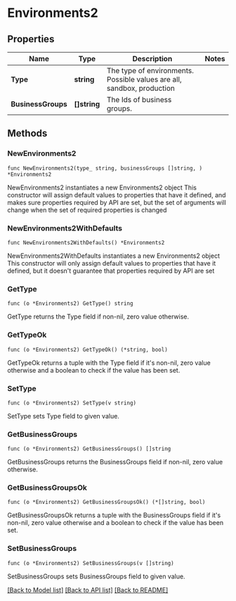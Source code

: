 # Environments2

## Properties

Name | Type | Description | Notes
------------ | ------------- | ------------- | -------------
**Type** | **string** | The type of environments. Possible values are all, sandbox, production | 
**BusinessGroups** | **[]string** | The Ids of business groups. | 

## Methods

### NewEnvironments2

`func NewEnvironments2(type_ string, businessGroups []string, ) *Environments2`

NewEnvironments2 instantiates a new Environments2 object
This constructor will assign default values to properties that have it defined,
and makes sure properties required by API are set, but the set of arguments
will change when the set of required properties is changed

### NewEnvironments2WithDefaults

`func NewEnvironments2WithDefaults() *Environments2`

NewEnvironments2WithDefaults instantiates a new Environments2 object
This constructor will only assign default values to properties that have it defined,
but it doesn't guarantee that properties required by API are set

### GetType

`func (o *Environments2) GetType() string`

GetType returns the Type field if non-nil, zero value otherwise.

### GetTypeOk

`func (o *Environments2) GetTypeOk() (*string, bool)`

GetTypeOk returns a tuple with the Type field if it's non-nil, zero value otherwise
and a boolean to check if the value has been set.

### SetType

`func (o *Environments2) SetType(v string)`

SetType sets Type field to given value.


### GetBusinessGroups

`func (o *Environments2) GetBusinessGroups() []string`

GetBusinessGroups returns the BusinessGroups field if non-nil, zero value otherwise.

### GetBusinessGroupsOk

`func (o *Environments2) GetBusinessGroupsOk() (*[]string, bool)`

GetBusinessGroupsOk returns a tuple with the BusinessGroups field if it's non-nil, zero value otherwise
and a boolean to check if the value has been set.

### SetBusinessGroups

`func (o *Environments2) SetBusinessGroups(v []string)`

SetBusinessGroups sets BusinessGroups field to given value.



[[Back to Model list]](../README.md#documentation-for-models) [[Back to API list]](../README.md#documentation-for-api-endpoints) [[Back to README]](../README.md)


